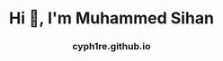 <h1 align="center">Hi 👋, I'm Muhammed Sihan</h1>
<h3 align="center">cyph1re.github.io</h3> <a href="https://dribbble.com/sss"
